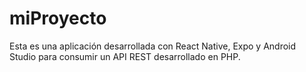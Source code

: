 # miProyecto

Esta es una aplicación desarrollada con React Native, Expo y Android Studio para consumir un API REST desarrollado en PHP.

